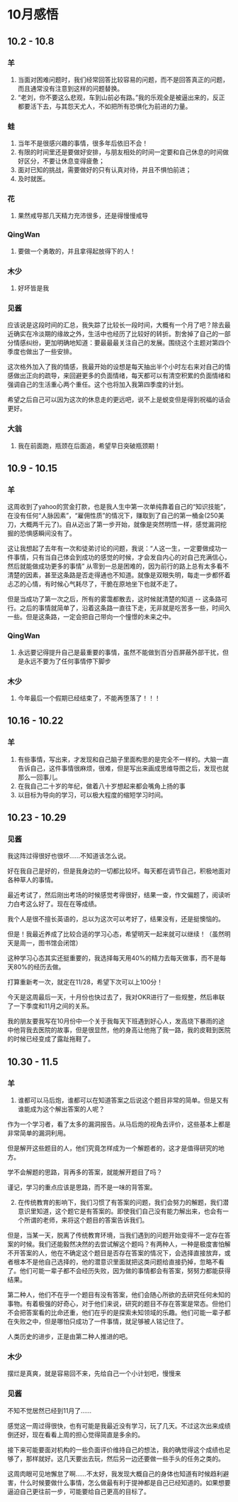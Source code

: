 # 10月感悟
## 10.2 - 10.8
### 羊
1. 当面对困难问题时，我们经常回答比较容易的问题，而不是回答真正的问题，而且通常没有注意到这样的问题替换。
2. “老刘，你不要这么悲观，车到山前必有路。”我的乐观全是被逼出来的，反正都要活下去，与其怨天尤人，不如把所有恐惧化为前进的力量。

### 蛙
1. 当年不是很感兴趣的事情，很多年后依旧不会！
2. 有限的时间里还是要做好安排，与朋友相处的时间一定要和自己休息的时间做好区分，不要让休息变得疲惫；
3. 面对已知的挑战，需要做好的只有认真对待，并且不惧怕前进；
4. 及时就医。

### 花
1. 果然戒导那几天精力充沛很多，还是得慢慢戒导

### QingWan
1. 要做一个勇敢的，并且拿得起放得下的人！

### 木少
1. 好坏皆是我

### 见酱
  应该说是这段时间的汇总，我失踪了比较长一段时间，大概有一个月了吧？除去最近确实在冷淡期的缘故之外，生活中也经历了比较好的转折。割舍掉了自己的一部分情感纠纷，更加明确地知道：要最最最关注自己的发展。围绕这个主题对第四个季度也做出了一些安排。

  这次格外加入了我的情感，我最开始的设想是每天抽出半个小时左右来对自己的情感做出正向的疏导，来回避更多的负面情绪，每天都可以有清空积累的负面情绪和强调自己的生活重心两个重任。这个也将加入我第四季度的计划。
 
 希望之后自己可以因为这次的休息走的更远吧，说不上是蜕变但是得到祝福的话会更好。

### 大翁
1. 我在前面跑，瓶颈在后面追，希望早日突破瓶颈期！

## 10.9 - 10.15
### 羊
这周收到了yahoo的赏金打款，也是我人生中第一次单纯靠着自己的“知识技能”，在没有任何“人脉因素”，“雇佣性质”的情况下，赚取到了自己的第一桶金(250美刀，大概两千元了)。自从迈出了第一步开始，就像是突然明悟一样，感觉漏洞挖掘的恐惧感瞬间没有了。
    
这让我想起了去年有一次和徒弟讨论的问题，我说：“人这一生，一定要做成功一件事情，只有当自己体会到成功的感觉的时候，才会发自内心的对自己充满信心，然后就能做成功更多的事情”
从零到一总是困难的，因为前行的路上总有太多看不清楚的因素，甚至这条路是否走得通也不知道。就像是双眼失明，每走一步都怀着忐忑的心情，有时候心气耗尽了，干脆在原地坐下也就不走了。
    
但是当成功了第一次之后，所有的雾霭都散去，这时候就清楚的知道 -- 这条路可行。之后的事情就简单了，沿着这条路一直往下走，无非就是吃苦多一些，时间久一些。但是这条路，一定会把自己带向一个憧憬的未来之中。

### QingWan
1. 永远要记得提升自己是最重要的事情，虽然不能做到百分百屏蔽外部干扰，但是永远不要为了任何事情停下脚步

### 木少
1. 今年最后一个假期已经结束了，不能再堕落了！！！

## 10.16 - 10.22
### 羊
1. 有些事情，写出来，才发现和自己脑子里面构思的是完全不一样的。大脑一直告诉自己，这件事情很麻烦，很难，但是写出来画成思维导图之后，发现也就那么一回事儿。
2. 在我自己二十岁的年纪，做着八十岁想起来都会嘴角上扬的事
3. 以目标为导向的学习，可以极大程度的缩短学习时间。

## 10.23 - 10.29
### 见酱
我这阵过得很好也很坏……不知道该怎么说。

好在我自己是好的，但是我身边的一切都比较坏。每天都在调节自己，积极地面对各种草人的事情。

最近考试了，然后刚出考场的时候感觉考得很好，结果一查，作文偏题了，阅读听力白考这么好了。现在在等成绩。

我个人是很不擅长英语的，总以为这次可以考好了，结果没有，还是挺懊恼的。

但是！我最近养成了比较合适的学习心态，希望明天一起来就可以继续！（虽然明天是周一，图书馆会闭馆）

这种学习心态其实还挺重要的，我选择每天用40%的精力去每天做事，而不是每天80%的经历去做。

打算重新考一次，就定在11/28，希望下次可以上100分！

今天是这周最后一天，十月份也快过去了，我对OKR进行了一些规整，然后串联了一下季度和11月之间的关系。

我的朋友要我写在10月份中一个关于我每天下班遇到好心人，发高烧下暴雨的途中他背我去医院的故事，但是很显然，他的身高让他拖了我一路，我的皮鞋到医院的时候已经变成了露趾拖鞋了。

## 10.30 - 11.5
### 羊
1. 谁都可以马后炮，谁都可以在知道答案之后说这个题目非常的简单。但是又有谁能成为这个解出答案的人呢？
   
作为一个学习者，看了太多的漏洞报告。从马后炮的视角去评价，这些基本上都是非常简单的漏洞利用。

但是解开这些题目的人，他们究竟怎样成为一个解题者的，这才是值得研究的地方。

学不会解题的思路，背再多的答案，就能解开题目了吗？

谨记，学习的重点应该是思路，而不是一味的背答案。

2. 在传统教育的影响下，我们习惯了有答案的问题，我们会努力的解题，我们潜意识里知道，这个题它是有答案的。即使我们自己没有能力解出来，也会有一个所谓的老师，来将这个题目的答案告诉我们。
   
但是，当某一天，脱离了传统教育环境，当我们遇到的问题开始变得不一定存在答案的时候。我们还能毅然决然的去尝试解这个题吗？有两种人，一种是极度害怕解不开答案的人，他在不确定这个题目是否存在答案的情况下，会选择直接放弃，或者根本不是他自己选择的，他的潜意识里面就把这类问题给直接扔掉，忽略不看了。他们可能一辈子都不会经历失败，因为做的事情都会有答案，努努力都能获得结果。

第二种人，他们不在乎一个题目有没有答案，他们会随心所欲的去研究任何未知的事物。有着极强的好奇心，对于他们来说，研究的题目不存在答案是常态。但他们不会把答案看的比命还重，他们在乎的是探索未知领域的乐趣。他们可能一辈子都在失败之中，但是哪怕只成功了一件事情，就足够被人铭记住了。

人类历史的进步，正是由第二种人推进的吧。

### 木少
摆烂是真爽，就是容易回不来，先给自己一个小计划吧，慢慢来

### 见酱
不知不觉居然已经到11月了……

感觉这一周过得很快，也有可能是我最近没有学习，玩了几天。不过这次出来成绩倒还好，现在看看上周的担心觉得简直是多余的。

接下来可能要面对机构的一些负面评价维持自己的想法，我的确觉得这个成绩也足够了，那样就好。这几天要出去玩，然后另一边还要做一些手头的任务之类的。

这周肉眼可见地懈怠了啊……不太好，我发现大概自己的身体也知道有时候趋利避害，什么时候要做什么事情，怎么做最有利于提神都是自己已经知道的。如果想要逼迫自己更往前一步，可能要给自己更高的目标了。
